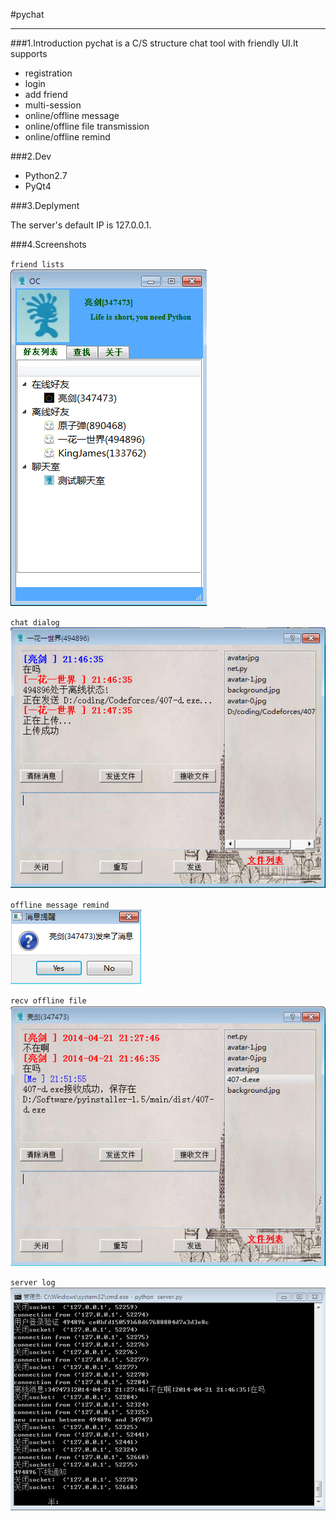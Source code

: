 #pychat
***

###1.Introduction
pychat is a C/S structure chat tool with friendly UI.It supports

- registration
- login
- add friend
- multi-session
- online/offline message
- online/offline file transmission
- online/offline remind

###2.Dev

- Python2.7
- PyQt4


###3.Deplyment

The server's default IP is 127.0.0.1.

###4.Screenshots

`friend lists`  
![one](doc/p1.png)

`chat dialog`  
![one](doc/p2.png)

`offline message remind`   
![one](doc/p3.png)

`recv offline file`
![one](doc/p4.png)

`server log`  
![one](doc/p5.png)
